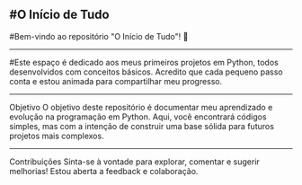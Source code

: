 #O Início de Tudo
-----------------
#Bem-vindo ao repositório "O Início de Tudo"! 🎉

---------------------------------------------------------

#Este espaço é dedicado aos meus primeiros projetos em Python, 
todos desenvolvidos com conceitos básicos. 
Acredito que cada pequeno passo conta e estou animada para compartilhar meu progresso.

---------------------------------------------------------

Objetivo
O objetivo deste repositório é documentar meu aprendizado e evolução na programação em Python. 
Aqui, você encontrará códigos simples, mas com a intenção de construir uma 
base sólida para futuros projetos mais complexos.

-----------------------------------------------------------

Contribuições
Sinta-se à vontade para explorar, comentar e sugerir melhorias!
Estou aberta a feedback e colaboração.
